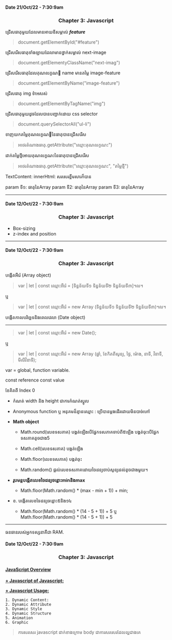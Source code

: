 #### Date 21/Oct/22 - 7:30:9am 

### <center> Chapter 3: Javascript </center>

ជ្រើសធាតុមួយដែលមានអាយឌីសម្គាល់ ***feature***
> document.getElementById("#feature")

ជ្រើសរើសធាតុទាំងឡាយដែលាមានថ្នាក់សម្គាល់ next-image
> document.getElementyClassName("next-imag")

ជ្រើសរើសធាតុដែលគុណលក្ខណ៽ name មានតម្លៃ image-feature
> document.getElementByName("image-feature")

ជ្រើសធាតុ img ទំាអសស់
> document.getElementByTagName("img")

ជ្រើសធាតុមួយដូចដែលបានបញ្ជាក់ដោយ css selector
> document.querySelectorAll("ul-li")

ទាញយកតម្លៃគុណលក្ខណ៽នៃធាតុបានជ្រើសរើស
> អថេរតំណាងធាតុ.getAttribute("ឈ្មោះគុណលក្ខណះ")

ដាក់តម្លៃថ្មីអោយគុណលក្ខណះនៃធាតុបានជ្រើសរើស
> អថេរតំណាងធាតុ.getAttribute("ឈ្មោះគុណលក្ខណះ", "តម្លៃថ្មី")

TextContent:
innerHtml: សរសេរខ្លឹមសារក៏បាន

param ទី១:   ធាតុនៃArray
param ទី2:   ធាតុនៃArray
param ទី3:   ធាតុនៃArray


----------------------------------------------

#### Date 12/Oct/22 - 7:30:9am 

### <center> Chapter 3: Javascript </center>

- Box-sizing
- z-index and position

--------------------------------------------------

#### Date 12/Oct/22 - 7:30:9am 

### <center> Chapter 3: Javascript </center>

បង្កើតអឺរ៉េ (Array object)

> var | let | const ឈ្មោះអឺរ៉េ = [ទិន្នន័យទី១ ទិន្នន័យទី២ ទិន្នន័យទី៣]។ល។

ឬ

> var | let | const ឈ្មោះអឺរ៉េ = new Array (ទិន្នន័យទី១ ទិន្នន័យទី២ ទិន្នន័យទី៣)។ល។

បង្កើតកាលបរិច្ឆេទនិងពេលវេលា (Date object)
****

> var | let | const ឈ្មោះអឺរ៉េ = new Date();

ឬ

> var | let | const ឈ្មោះអឺរ៉េ = new Array (ឆ្នាំ, ខែកិតពីសូន្យ, ថ្ងៃ, ម៉ោង, នាទី, វិនាទី, មីលីវិនាទី);

var = global, function variable.

const reference
const value

ខែគិតពី Index 0

- កំណត់ width និង height ជាការកំណត់ស្នូល

- Anonymous function ឬ អនុគមន៏គ្មានឈ្មោះ :   ប្រើបានម្តងដើរដោយមិនបាច់ហៅ

* <b> Math object </b>

    - Math.round(លេខទសភាគ) បង្គត់ឡើងបើផ្នែកទសភាគចាប់ពី៥ឡើង
                             បង្គត់ចុះបើផ្នែកទសភាគតូចជាង5

    - Math.cell(លេខទសភាគ) បង្កត់ឡើង
    - Math.floor(លេខទសភាគ) បង្កត់ចុះ
    - Math.random() ផ្តល់លេខទសភាគដោយចៃដន្យចាប់សូន្យដល់តូចជាងមួយ។

* <b>  រូបមន្តបង្កើតលេខចៃដន្យចន្លោះminនិងmax </b>
    - Math.floor(Math.random() * (max - min + 1)) + min;

* ខ. បង្កើតលេខចៃដន្យចន្លោះ៥និង១៤
    - Math.floor(Math.random() * (14 - 5 + 1)) + 5 ឬ Math.floor(Math.random() * (14 - 5 + 1)) + 5

-----------------------------------

ធនធានរបស់អ្នកទស្សនាគឺជា RAM.
#### Date 12/Oct/22 - 7:30:9am 

### <center> Chapter 3: Javascript </center>

#### <u> JavaScript Overview </u>

<b> <u> + Javascript of Javascript: </u> </b>

<b> <u> + Javascript Usage: </u> </b>

    1. Dynamic Content:
    2. Dynamic Attribute
    3. Dynamic Style
    4. Dynamic Structure
    5. Animation
    6. Graphic

> ការសរសេរ javascript ដាក់ខាងក្រោម body ជាការសរសេរដែលល្អជាងគេ